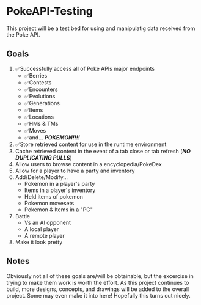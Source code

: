 # PokeAPI-Testing

This project will be a test bed for using and manipulatig data received from the Poke API.

## Goals

1. ✅Successfully access all of Poke APIs major endpoints
   - ✅Berries
   - ✅Contests
   - ✅Encounters
   - ✅Evolutions
   - ✅Generations
   - ✅Items
   - ✅Locations
   - ✅HMs & TMs
   - ✅Moves
   - ✅and... *__POKEMON!!!!__*
2. ✅Store retrieved content for use in the runtime environment
3. Cache retrieved content in the event of a tab close or tab refresh (*__NO DUPLICATING PULLS__*)
4. Allow users to browse content in a encyclopedia/PokeDex
5. Allow for a player to have a party and inventory
6. Add/Delete/Modify...
   - Pokemon in a player's party
   - Items in a player's inventory
   - Held items of pokemon
   - Pokemon movesets
   - Pokemon & Items in a "PC"
7. Battle
   - Vs an AI opponent
   - A local player
   - A remote player
8. Make it look pretty
  
## Notes

Obviously not all of these goals are/will be obtainable, but the excercise in trying to make them work is worth the effort. As this project continues to build, more designs, concepts, and drawings will be added to the overall project. Some may even make it into here! Hopefully this turns out nicely.
